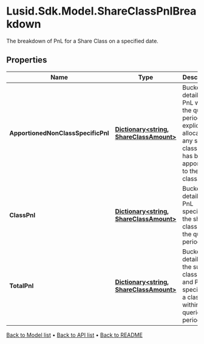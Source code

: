 # Lusid.Sdk.Model.ShareClassPnlBreakdown
The breakdown of PnL for a Share Class on a specified date.

## Properties

Name | Type | Description | Notes
------------ | ------------- | ------------- | -------------
**ApportionedNonClassSpecificPnl** | [**Dictionary&lt;string, ShareClassAmount&gt;**](ShareClassAmount.md) | Bucket of detail for PnL within the queried period not explicitly allocated to any share class but has been apportioned to the share class. | 
**ClassPnl** | [**Dictionary&lt;string, ShareClassAmount&gt;**](ShareClassAmount.md) | Bucket of detail for PnL specific to the share class within the queried period. | 
**TotalPnl** | [**Dictionary&lt;string, ShareClassAmount&gt;**](ShareClassAmount.md) | Bucket of detail for the sum of class PnL and PnL not specific to a class within the queried period. | 

[Back to Model list](../README.md#documentation-for-models) &#8226; [Back to API list](../README.md#documentation-for-api-endpoints) &#8226; [Back to README](../README.md)

